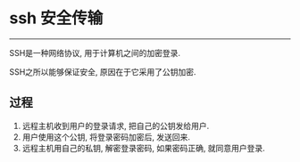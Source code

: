 # ssh 安全传输

---

SSH是一种网络协议, 用于计算机之间的加密登录.

SSH之所以能够保证安全, 原因在于它采用了公钥加密.

## 过程

1. 远程主机收到用户的登录请求, 把自己的公钥发给用户.
2. 用户使用这个公钥, 将登录密码加密后, 发送回来.
3. 远程主机用自己的私钥, 解密登录密码, 如果密码正确, 就同意用户登录.